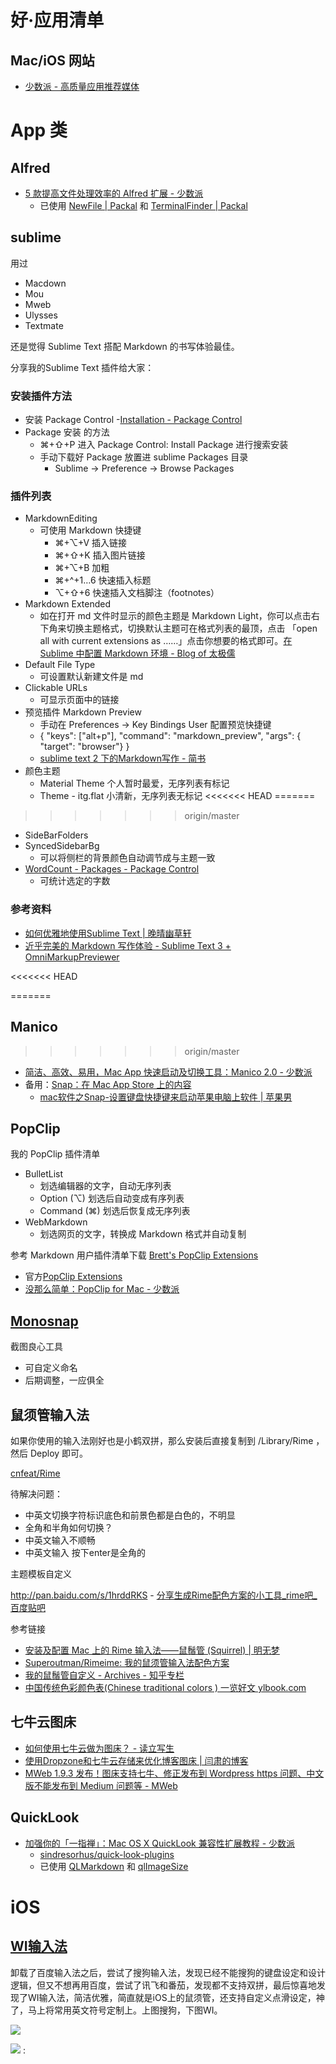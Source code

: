 # 好·应用清单

## Mac/iOS 网站

- [少数派 - 高质量应用推荐媒体](http://sspai.com/)

# App 类

## Alfred

- [5 款提高文件处理效率的 Alfred 扩展 - 少数派](http://sspai.com/32680)
	+ 已使用 [NewFile | Packal](http://www.packal.org/workflow/newfile) 和 [TerminalFinder | Packal](http://www.packal.org/workflow/terminalfinder)

## sublime 

用过 

- Macdown
- Mou
- Mweb
- Ulysses
- Textmate

还是觉得 Sublime Text 搭配 Markdown 的书写体验最佳。

分享我的Sublime Text 插件给大家：

### 安装插件方法

- 安装 Package Control
	-[Installation - Package Control](https://packagecontrol.io/installation)
- Package 安装 的方法
	+ ⌘+⇧+P 进入 Package Control: Install Package 进行搜索安装
	+ 手动下载好 Package 放置进 sublime Packages 目录
		* Sublime -> Preference -> Browse Packages

### 插件列表 

- MarkdownEditing
	+ 可使用 Markdown 快捷键
		* ⌘+⌥+V 插入链接
		* ⌘+⇧+K 插入图片链接
		* ⌘+⌥+B 加粗
		* ⌘+^+1…6 快速插入标题
		* ⌥+⇧+6 快速插入文档脚注（footnotes）
- Markdown Extended
	+ 如在打开 md 文件时显示的颜色主题是 Markdown Light，你可以点击右下角来切换主题格式，切换默认主题可在格式列表的最顶，点击 「open all with current extensions as ……」点击你想要的格式即可。[在 Sublime 中配置 Markdown 环境 - Blog of 太极儒](http://frank19900731.github.io/blog/2015/04/13/zai-sublime-zhong-pei-zhi-markdown-huan-jing/)
- Default File Type
	+ 可设置默认新建文件是 md
- Clickable URLs
	+ 可显示页面中的链接
- 预览插件 Markdown Preview
	+ 手动在 Preferences -> Key Bindings User 配置预览快捷键
	+ { "keys": ["alt+p"], "command": "markdown_preview", "args": { "target": "browser"} }
	+ [sublime text 2 下的Markdown写作 - 简书](http://www.jianshu.com/p/378338f10263)
- 颜色主题
	+ Material Theme 个人暂时最爱，无序列表有标记
	+ Theme - itg.flat 小清新，无序列表无标记
<<<<<<< HEAD
=======



>>>>>>> origin/master
- SideBarFolders
- SyncedSidebarBg
	+ 可以将侧栏的背景颜色自动调节成与主题一致
- [WordCount - Packages - Package Control](https://packagecontrol.io/packages/WordCount)
	+ 可统计选定的字数

### 参考资料

- [如何优雅地使用Sublime Text | 晚晴幽草轩](http://www.jeffjade.com/2015/12/15/2015-04-17-toss-sublime-text/)
- [近乎完美的 Markdown 写作体验 - Sublime Text 3 + OmniMarkupPreviewer](http://macplay.leanote.com/post/%E8%BF%91%E4%B9%8E%E5%AE%8C%E7%BE%8E%E7%9A%84-Markdown-%E5%86%99%E4%BD%9C%E4%BD%93%E9%AA%8C-Sublime-Text-3-OmniMarkupPreviewer)

<<<<<<< HEAD


=======
## Manico
>>>>>>> origin/master

- [简洁、高效、易用，Mac App 快速启动及切换工具：Manico 2.0 - 少数派](http://sspai.com/32457)
- 备用：[Snap：在 Mac App Store 上的内容](https://itunes.apple.com/cn/app/snap/id418073146?mt=12)
	+ [mac软件之Snap-设置键盘快捷键来启动苹果电脑上软件 | 苹果男](http://www.pgnan.com/2194.html)




## PopClip

我的 PopClip 插件清单

- BulletList
	+ 划选编辑器的文字，自动无序列表
	+ Option (⌥) 划选后自动变成有序列表
	+ Command (⌘) 划选后恢复成无序列表
- WebMarkdown
	+ 划选网页的文字，转换成 Markdown 格式并自动复制

参考 Markdown 用户插件清单下载 [Brett's PopClip Extensions](https://github.com/ttscoff/popclipextensions)


- 官方[PopClip Extensions](https://pilotmoon.com/popclip/extensions/) 
- [没那么简单：PopClip for Mac - 少数派](http://sspai.com/25483)


## [Monosnap ](https://itunes.apple.com/us/app/monosnap/id540348655?mt=12&ls=1)

截图良心工具


- 可自定义命名
- 后期调整，一应俱全

## 鼠须管输入法

如果你使用的输入法刚好也是小鹤双拼，那么安装后直接复制到 /Library/Rime ，然后 Deploy 即可。

[cnfeat/Rime](https://github.com/cnfeat/Rime)

待解决问题：

- 中英文切换字符标识底色和前景色都是白色的，不明显
- 全角和半角如何切换？
- 中英文输入不顺畅
- 中英文输入 按下enter是全角的


主题模板自定义

http://pan.baidu.com/s/1hrddRKS
	- [分享生成Rime配色方案的小工具_rime吧_百度贴吧](http://tieba.baidu.com/p/2491103778)


参考链接

- [安装及配置 Mac 上的 Rime 输入法——鼠鬚管 (Squirrel) | 明无梦](http://www.dreamxu.com/install-config-squirrel/)
- [Superoutman/Rimeime: 我的鼠须管输入法配色方案](https://github.com/Superoutman/Rimeime)
- [我的鼠鬚管自定义 - Archives - 知乎专栏](http://zhuanlan.zhihu.com/lianghai/19599206)
- [中国传统色彩颜色表(Chinese traditional colors ) 一览好文 ylbook.com](http://ylbook.com/cms/web/chuantongsecai/chuantongsecai.htm)


## 七牛云图床

- [如何使用七牛云做为图床？ - 读立写生](http://cnfeat.com/blog/2015/11/30/cli-qiniu/)
- [使用Dropzone和七牛云存储来优化博客图床 | 闫肃的博客](http://yansu.org/2015/01/10/use-dropzone-and-qiniu-to-store-blog-images.html)
- [MWeb 1.9.3 发布！图床支持七牛、修正发布到 Wordpress https 问题、中文版不能发布到 Medium 问题等 - MWeb](http://zh.mweb.im/mweb-1.9.3-release.html)

## QuickLook

- [加强你的「一指禅」：Mac OS X QuickLook 兼容性扩展教程 - 少数派](http://sspai.com/31927)
	- [sindresorhus/quick-look-plugins](https://github.com/sindresorhus/quick-look-plugins)
	- 已使用 [QLMarkdown](https://github.com/toland/qlmarkdown) 和 [qlImageSize](https://github.com/Nyx0uf/qlImageSize)


# iOS

## [WI输入法](http://wi.hit.edu.cn/)

卸载了百度输入法之后，尝试了搜狗输入法，发现已经不能搜狗的键盘设定和设计逻辑，但又不想再用百度，尝试了讯飞和番茄，发现都不支持双拼，最后惊喜地发现了WI输入法，简洁优雅，简直就是iOS上的鼠须管，还支持自定义点滑设定，神了，马上将常用英文符号定制上。上图搜狗，下图WI。

![](http://openmindclub.qiniudn.com/cnfeat/image/SogouInput.jpg?imageMogr2/thumbnail/400x)

![](http://openmindclub.qiniudn.com/cnfeat/image/WiInput.jpg?imageMogr2/thumbnail/400x)
: 

